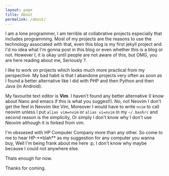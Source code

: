 ```yaml
---
layout: page
title: About
permalink: /about/
---
```


I am a lone programmer, I am terrible at collabrative projects especially that includes programming. Most of my projects are the reasons to use the technology associated with that, even this blog is my first jekyll project and I'd no idea what I'm gonna post in this blog or even whether this is a blog or not. However I, it is okay until people are not aware of this, but OMG, you are here reading about me, Seriously ?.

I like to work on projects which looks much more practical from my perspective. My bad habit is that I abandone projects very often as soon as I found a better alternative like I did with PHP and then Python and then Java (in Android).

My favourite text editor is **Vim**. I haven't found any better alternative (I know about Nano and emacs if this is what you suggest!). No, not Neovim I don't get the feel in Neovim like Vim, Moreover I would have to write ``nvim`` to call neovim unless I put ``alias vim=nvim`` or ``alias vi=nvim`` in my ``~/.bashrc`` and second reason is the simplicity, Or simply I don't know why I don't use Neovim although it is forked from vim.

I'm obssesed with HP Computer Company more than any other. So come to me to hear HP-\*\*blah\*\* as my suggestion for any computer you wanna buy, Well I'm being frank about me here :p, I don't know why maybe because I could not anywhere else.

Thats enough for now.

Thanks for coming.
